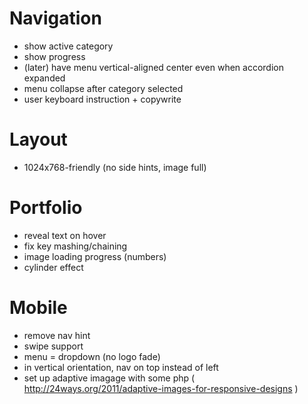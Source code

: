 Navigation
========
- show active category
- show progress
- (later) have menu vertical-aligned center even when accordion expanded
- menu collapse after category selected
- user keyboard instruction + copywrite 

Layout
======
- 1024x768-friendly (no side hints, image full)
  
Portfolio
=========
- reveal text on hover
- fix key mashing/chaining
- image loading progress (numbers)
- cylinder effect
  
Mobile
=======
- remove nav hint
- swipe support
- menu = dropdown (no logo fade)
- in vertical orientation, nav on top instead of left
- set up adaptive imagage with some php ( http://24ways.org/2011/adaptive-images-for-responsive-designs )
